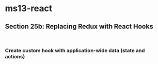 # ms13-react
## Section 25b: Replacing Redux with React Hooks
<br />

### Create custom hook with application-wide data (state and actions)
